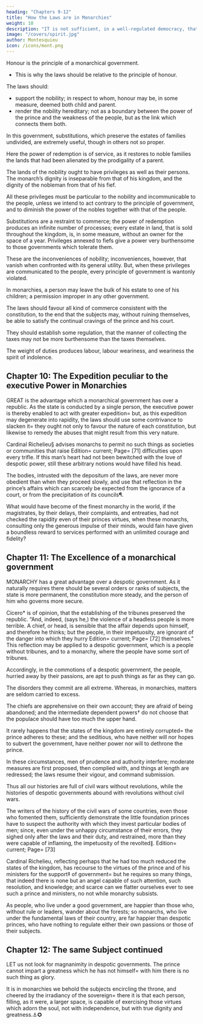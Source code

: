 ```yaml
---
heading: "Chapters 9-12"
title: "How the Laws are in Monarchies"
weight: 10
description: "IT is not sufficient, in a well-regulated democracy, that the divisions of land be equal"
image: "/covers/spirit.jpg"
author: Montesquieu
icon: /icons/mont.png
---
```




Honour is the principle of a monarchical government. 
- This is why the laws should be relative to the principle of honour.


The laws should:
- support the nobility; in respect to whom, honour may be, in some measure, deemed both child and parent.
- render the nobility hereditary; not as a boundary between the power of the prince and the weakness of the people, but as the link which connects them both.

In this government, substitutions, which preserve the estates of families undivided, are extremely useful, though in others not so proper.

Here the power of redemption is of service, as it restores to noble families the lands that had been alienated by the prodigality of a parent.

The lands of the nobility ought to have privileges as well as their persons. The monarch’s dignity is inseparable from that of his kingdom, and the dignity of the nobleman from that of his fief.

All these privileges must be particular to the nobility and incommunicable to the people, unless we intend to act contrary to the principle of government, and to diminish the power of the nobles together with that of the people.

Substitutions are a restraint to commerce; the power of redemption produces an infinite number of processes; every estate in land, that is sold throughout the kingdom, is, in some measure, without an owner for the space of a year. Privileges annexed to fiefs give a power very burthensome to those governments which tolerate them. 

These are the inconveniences of nobility; inconveniences, however, that vanish when confronted with its general utility. But, when these privileges are communicated to the people, every principle of government is wantonly violated.

In monarchies, a person may leave the bulk of his estate to one of his children; a permission improper in any other government.

The laws should favour all kind of commerce consistent with the constitution, to the end that the subjects may, without ruining themselves, be able to satisfy the continual cravings of the prince and his court.

They should establish some regulation, that the manner of collecting the taxes may not be more burthensome than the taxes themselves.

The weight of duties produces labour, labour weariness, and weariness the spirit of indolence.


## Chapter 10: The Expedition peculiar to the executive Power in Monarchies

GREAT is the advantage which a monarchical government has over a republic. As the state is conducted by a single person, the executive power is thereby enabled to act with greater expedition=  but, as this expedition may degenerate into rapidity, the laws should use some contrivance to slacken it=  they ought not only to favour the nature of each constitution, but likewise to remedy the abuses that might result from this very nature.

Cardinal Richelieu§ advises monarchs to permit no such things as societies or communities that raise Edition=  current; Page=  [71] difficulties upon every trifle. If this man’s heart had not been bewitched with the love of despotic power, still these arbitrary notions would have filled his head.

The bodies, intrusted with the depositum of the laws, are never more obedient than when they proceed slowly, and use that reflection in the prince’s affairs which can scarcely be expected from the ignorance of a court, or from the precipitation of its councils¶.

What would have become of the finest monarchy in the world, if the magistrates, by their delays, their complaints, and entreaties, had not checked the rapidity even of their princes virtues, when these monarchs, consulting only the generous impulse of their minds, would fain have given a boundless reward to services performed with an unlimited courage and fidelity?


## Chapter 11: The Excellence of a monarchical government


MONARCHY has a great advantage over a despotic government. As it naturally requires there should be several orders or ranks of subjects, the state is more permanent, the constitution more steady, and the person of him who governs more secure.

Cicero* is of opinion, that the establishing of the tribunes preserved the republic. “And, indeed, (says he,) the violence of a headless people is more terrible. A chief, or head, is sensible that the affair depends upon himself, and therefore he thinks; but the people, in their impetuosity, are ignorant of the danger into which they hurry Edition=  current; Page=  [72] themselves.” This reflection may be applied to a despotic government, which is a people without tribunes, and to a monarchy, where the people have some sort of tribunes.

Accordingly, in the commotions of a despotic government, the people, hurried away by their passions, are apt to push things as far as they can go.

The disorders they commit are all extreme. Whereas, in monarchies, matters are seldom carried to excess. 

The chiefs are apprehensive on their own account; they are afraid of being abandoned; and the intermediate dependent powers† do not choose that the populace should have too much the upper hand. 

It rarely happens that the states of the kingdom are entirely corrupted=  the prince adheres to these; and the seditious, who have neither will nor hopes to subvert the government, have neither power nor will to dethrone the prince.

In these circumstances, men of prudence and authority interfere; moderate measures are first proposed, then complied with, and things at length are redressed; the laws resume their vigour, and command submission.

Thus all our histories are full of civil wars without revolutions, while the histories of despotic governments abound with revolutions without civil wars.

The writers of the history of the civil wars of some countries, even those who fomented them, sufficiently demonstrate the little foundation princes have to suspect the authority with which they invest particular bodies of men; since, even under the unhappy circumstance of their errors, they sighed only after the laws and their duty, and restrained, more than they were capable of inflaming, the impetuosity of the revolted∥.
Edition=  current; Page=  [73]

Cardinal Richelieu, reflecting perhaps that he had too much reduced the states of the kingdom, has recourse to the virtues of the prince and of his ministers for the support‡ of government=  but he requires so many things, that indeed there is none but an angel capable of such attention, such resolution, and knowledge; and scarce can we flatter ourselves ever to see such a prince and ministers, no not while monarchy subsists.

As people, who live under a good government, are happier than those who, without rule or leaders, wander about the forests; so monarchs, who live under the fundamental laws of their country, are far happier than despotic princes, who have nothing to regulate either their own passions or those of their subjects.


## Chapter 12: The same Subject continued

LET us not look for magnanimity in despotic governments. The prince cannot impart a greatness which he has not himself=  with him there is no such thing as glory.

It is in monarchies we behold the subjects encircling the throne, and cheered by the irradiancy of the sovereign=  there it is that each person, filling, as it were, a larger space, is capable of exercising those virtues which adorn the soul, not with independence, but with true dignity and greatness.⚓✪

